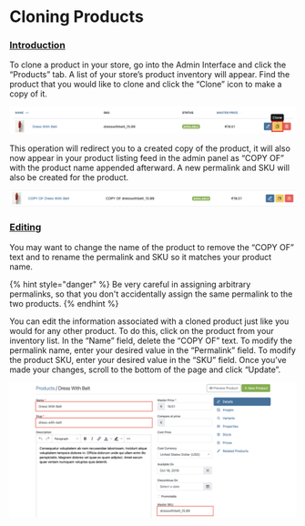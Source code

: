 # Cloning Products

### [Introduction](cloning-products.md#introduction) <a id="introduction"></a>

To clone a product in your store, go into the Admin Interface and click the “Products” tab. A list of your store’s product inventory will appear. Find the product that you would like to clone and click the “Clone” icon to make a copy of it.  


![Cloning a Product](../.gitbook/assets/clo1%20%281%29.png)

This operation will redirect you to a created copy of the product, it will also now appear in your product listing feed in the admin panel as “COPY OF” with the product name appended afterward. A new permalink and SKU will also be created for the product.

![Clonned Product Example](../.gitbook/assets/clo2.png)

### [Editing](https://guides.spreecommerce.org/user/products/cloning_products.html#editing) <a id="editing"></a>

You may want to change the name of the product to remove the “COPY OF” text and to rename the permalink and SKU so it matches your product name.

{% hint style="danger" %}
Be very careful in assigning arbitrary permalinks, so that you don't accidentally assign the same permalink to the two products.
{% endhint %}

You can edit the information associated with a cloned product just like you would for any other product. To do this, click on the product from your inventory list. In the “Name” field, delete the “COPY OF” text. To modify the permalink name, enter your desired value in the “Permalink” field. To modify the product SKU, enter your desired value in the “SKU” field. Once you’ve made your changes, scroll to the bottom of the page and click “Update”.  


![Editing a Cloned Product](../.gitbook/assets/clo3.png)

